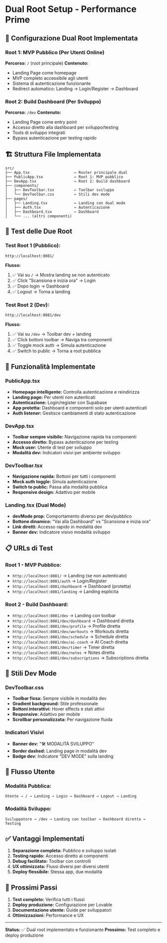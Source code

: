 # Dual Root Setup - Performance Prime

## 🎯 **Configurazione Dual Root Implementata**

### **Root 1: MVP Pubblico (Per Utenti Online)**
**Percorso:** `/` (root principale)
**Contenuto:**
- Landing Page come homepage
- MVP completo accessibile agli utenti
- Sistema di autenticazione funzionante
- Redirect automatico: Landing → Login/Register → Dashboard

### **Root 2: Build Dashboard (Per Sviluppo)**
**Percorso:** `/dev` 
**Contenuto:**
- Landing Page come entry point
- Accesso diretto alla dashboard per sviluppo/testing
- Tools di sviluppo integrati
- Bypass autenticazione per testing rapido

## 🏗️ **Struttura File Implementata**

```
src/
├── App.tsx                    ← Router principale dual
├── PublicApp.tsx              ← Root 1: MVP pubblico
├── DevApp.tsx                 ← Root 2: Build dashboard
├── components/
│   ├── DevToolbar.tsx         ← Toolbar sviluppo
│   └── DevToolbar.css         ← Stili dev mode
├── pages/
│   ├── Landing.tsx            ← Landing con dual mode
│   ├── Auth.tsx               ← Autenticazione
│   ├── Dashboard.tsx          ← Dashboard
│   └── ... (altri componenti)
```

## 🧪 **Test delle Due Root**

### **Test Root 1 (Pubblico):**
```
http://localhost:8081/
```
**Flusso:**
1. ✅ Vai su `/` → Mostra landing se non autenticato
2. ✅ Click "Scansiona e inizia ora" → Login
3. ✅ Dopo login → Dashboard
4. ✅ Logout → Torna a landing

### **Test Root 2 (Dev):**
```
http://localhost:8081/dev
```
**Flusso:**
1. ✅ Vai su `/dev` → Toolbar dev + landing
2. ✅ Click bottoni toolbar → Naviga tra componenti
3. ✅ Toggle mock auth → Simula autenticazione
4. ✅ Switch to public → Torna a root pubblica

## 🔧 **Funzionalità Implementate**

### **PublicApp.tsx**
- **Homepage intelligente:** Controlla autenticazione e reindirizza
- **Landing page:** Per utenti non autenticati
- **Autenticazione:** Login/register con Supabase
- **App protetta:** Dashboard e componenti solo per utenti autenticati
- **Auth listener:** Gestisce cambiamenti di stato autenticazione

### **DevApp.tsx**
- **Toolbar sempre visibile:** Navigazione rapida tra componenti
- **Accesso diretto:** Bypass autenticazione per testing
- **Mock user:** Utente di test per sviluppo
- **Modalità dev:** Indicatori visivi per ambiente sviluppo

### **DevToolbar.tsx**
- **Navigazione rapida:** Bottoni per tutti i componenti
- **Mock auth toggle:** Simula autenticazione
- **Switch to public:** Passa alla modalità pubblica
- **Responsive design:** Adattivo per mobile

### **Landing.tsx (Dual Mode)**
- **devMode prop:** Comportamento diverso per dev/pubblico
- **Bottone dinamico:** "Vai alla Dashboard" vs "Scansiona e inizia ora"
- **Link diretti:** Accesso rapido in modalità dev
- **Banner dev:** Indicatore visivo modalità sviluppo

## 📋 **URLs di Test**

### **Root 1 - MVP Pubblico:**
- `http://localhost:8081/` → Landing (se non autenticato)
- `http://localhost:8081/auth` → Login/Register
- `http://localhost:8081/dashboard` → Dashboard (protetta)
- `http://localhost:8081/landing` → Landing esplicita

### **Root 2 - Build Dashboard:**
- `http://localhost:8081/dev` → Landing con toolbar
- `http://localhost:8081/dev/dashboard` → Dashboard diretta
- `http://localhost:8081/dev/profile` → Profile diretta
- `http://localhost:8081/dev/workouts` → Workouts diretta
- `http://localhost:8081/dev/schedule` → Schedule diretta
- `http://localhost:8081/dev/ai-coach` → AI Coach diretta
- `http://localhost:8081/dev/timer` → Timer diretta
- `http://localhost:8081/dev/notes` → Notes diretta
- `http://localhost:8081/dev/subscriptions` → Subscriptions diretta

## 🎨 **Stili Dev Mode**

### **DevToolbar.css**
- **Toolbar fissa:** Sempre visibile in modalità dev
- **Gradient background:** Stile professionale
- **Bottoni interattivi:** Hover effects e stati attivi
- **Responsive:** Adattivo per mobile
- **Scrollbar personalizzata:** Per navigazione fluida

### **Indicatori Visivi**
- **Banner dev:** "🛠️ MODALITÀ SVILUPPO"
- **Border dashed:** Landing page in modalità dev
- **Badge dev:** Indicatore "DEV MODE" sulla landing

## 🔄 **Flusso Utente**

### **Modalità Pubblica:**
```
Utente → / → Landing → Login → Dashboard → Logout → Landing
```

### **Modalità Sviluppo:**
```
Sviluppatore → /dev → Landing con toolbar → Dashboard diretta → Testing
```

## ✅ **Vantaggi Implementati**

1. **Separazione completa:** Pubblico e sviluppo isolati
2. **Testing rapido:** Accesso diretto ai componenti
3. **Debug facilitato:** Toolbar con controlli
4. **UX ottimizzata:** Flussi diversi per diversi utenti
5. **Deploy flessibile:** Stessa app, due modalità

## 🚀 **Prossimi Passi**

1. **Test completo:** Verifica tutti i flussi
2. **Deploy produzione:** Configurazione per Lovable
3. **Documentazione utente:** Guide per sviluppatori
4. **Ottimizzazioni:** Performance e UX

---

**Status:** ✅ Dual root implementato e funzionante
**Prossimo:** Test completo e deploy produzione 